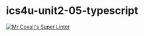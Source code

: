 # ics4u-unit2-05-typescript

[![Mr Coxall's Super Linter](https://github.com/Ethan-Prieur1/ics4u-unit2-05-typescript/workflows/Mr%20Coxall's%20Super%20Linter/badge.svg)](https://github.com/Ethan-Prieur1/ics4u-unit2-05-typescript/actions/)
